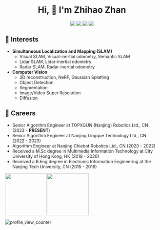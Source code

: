 <h1 align="center">Hi, 👋 I'm Zhihao Zhan</h1>

<div align="center">
 
 <img src="https://img.shields.io/badge/C++-00599C?style=flat-square&logo=C%2B%2B&logoColor=white"/></a>
 <img src="https://img.shields.io/badge/C-A8B9CC?style=flat-square&logo=C&logoColor=white"/></a>
 <img src="https://img.shields.io/badge/Python-3766AB?style=flat-square&logo=Python&logoColor=white"/></a>
 <img src="https://img.shields.io/badge/ROS-22314E?style=flat-square&logo=ROS&logoColor=white"/></a>

</div>

## 🌱 Interests
- **Simultaneous Localization and Mapping (SLAM)**
  - Visual SLAM, Visual-inertial odometry, Semantic SLAM
  - Lidar SLAM, Lidar-inertial odometry
  - Radar SLAM, Radar-inertial odometry 
- **Computer Vision**
  - 3D reconstruction, NeRF, Gaussian Splatting
  - Object Detection
  - Segmentation
  - Image/Video Super Resolution
  - Diffusion

## 🔭 Careers
- Senior Algorithm Engineer at TOPXGUN (Nanjing) Robotics Ltd., CN (2023 - **PRESENT**)
- Senior Algorithm Engineer at Nanjing Lingque Technology Ltd., CN (2022 - 2023)
- Algorithm Engineer at Nanjing Chiebot Robotics Ltd., CN (2020 - 2022)
- Received a M.Sc degree in Multimedia Information Technology at City University of Hong Kong, HK (2019 - 2020)
- Received a B.Eng degree in Electronic Information Engineering at the Nanjing Tech University, CN (2015 - 2019)


<img align="" height="137px" src="https://github-readme-stats.vercel.app/api?username=zhan994&count_private=true&hide_title=true&hide_border=true&show_icons=true&line_height=21&bg_color=0,EC6C6C,FFD479,FFFC79,73FA79&theme=graywhite" /><img align="" height="137px" src="https://github-readme-stats.vercel.app/api/top-langs/?username=zhan994&hide_title=true&hide_border=true&layout=compact&bg_color=0,73FA79,73FDFF,D783FF&theme=graywhite" />

![profile_view_counter](https://komarev.com/ghpvc/?username=zhan994)
